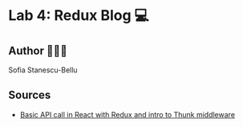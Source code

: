 # Lab 4: Redux Blog 💻
## Author 👩🏻‍💻
Sofia Stanescu-Bellu

## Sources
* [Basic API call in React with Redux and intro to Thunk middleware](https://medium.com/@colinlmcdonald/basic-api-call-in-react-with-redux-and-intro-to-thunk-middleware-bd5244cef180)
